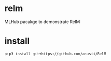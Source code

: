 # relm
MLHub pacakge to demonstrate RelM

# install

```
pip3 install git+https://github.com/anusii/RelM
```
